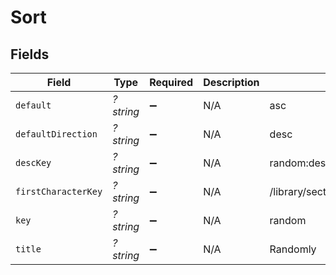# Sort


## Fields

| Field                              | Type                               | Required                           | Description                        | Example                            |
| ---------------------------------- | ---------------------------------- | ---------------------------------- | ---------------------------------- | ---------------------------------- |
| `default`                          | *?string*                          | :heavy_minus_sign:                 | N/A                                | asc                                |
| `defaultDirection`                 | *?string*                          | :heavy_minus_sign:                 | N/A                                | desc                               |
| `descKey`                          | *?string*                          | :heavy_minus_sign:                 | N/A                                | random:desc                        |
| `firstCharacterKey`                | *?string*                          | :heavy_minus_sign:                 | N/A                                | /library/sections/1/firstCharacter |
| `key`                              | *?string*                          | :heavy_minus_sign:                 | N/A                                | random                             |
| `title`                            | *?string*                          | :heavy_minus_sign:                 | N/A                                | Randomly                           |